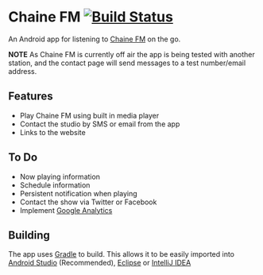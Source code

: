 Chaine FM [![Build Status](https://travis-ci.org/JamieMagee/ChaineFMProject.png?branch=master)](https://travis-ci.org/JamieMagee/ChaineFMProject)
=========

An Android app for listening to [Chaine FM](http://chainefm.com) on the go.

**NOTE** As Chaine FM is currently off air the app is being tested with another station, and the contact page will send messages to a test number/email address.

Features
--------
 - Play Chaine FM using built in media player
 - Contact the studio by SMS or email from the app
 - Links to the website

To Do
-----
 - Now playing information
 - Schedule information
 - Persistent notification when playing
 - Contact the show via Twitter or Facebook
 - Implement [Google Analytics](https://developers.google.com/analytics/devguides/collection/android/)

Building
--------
The app uses [Gradle](http://www.gradle.org/) to build. This allows it to be easily imported into [Android Studio](https://developer.android.com/sdk/installing/studio.html) (Recommended), [Eclipse](http://www.eclipse.org/) or [IntelliJ IDEA](https://www.jetbrains.com/idea/)
